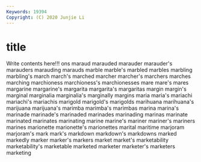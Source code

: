 ```yaml
---
Keywords: 19394
Copyright: (C) 2020 Junjie Li
---
```


# title

Write contents here!!!
ons 
maraud 
marauded 
marauder 
marauder's 
marauders 
marauding 
marauds 
marble 
marble's
marbled 
marbles 
marbling 
marbling's 
march 
march's 
marched 
marcher 
marcher's 
marchers
marches 
marching 
marchioness 
marchioness's 
marchionesses 
mare 
mare's 
mares 
margarine 
margarine's
margarita 
margarita's 
margaritas 
margin 
margin's 
marginal 
marginalia 
marginalia's 
marginally 
margins
maria 
maria's 
mariachi 
mariachi's 
mariachis 
marigold 
marigold's 
marigolds 
marihuana 
marihuana's
marijuana 
marijuana's 
marimba 
marimba's 
marimbas 
marina 
marina's 
marinade 
marinade's 
marinaded
marinades 
marinading 
marinas 
marinate 
marinated 
marinates 
marinating 
marine 
marine's 
mariner
mariner's 
mariners 
marines 
marionette 
marionette's 
marionettes 
marital 
maritime 
marjoram 
marjoram's
mark 
mark's 
markdown 
markdown's 
markdowns 
marked 
markedly 
marker 
marker's 
markers
market 
market's 
marketability 
marketability's 
marketable 
marketed 
marketer 
marketer's 
marketers 
marketing
